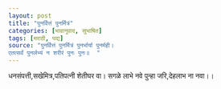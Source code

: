 ```yaml
---
layout: post
title: "पुनर्वित्तं पुनर्मित्रं"
categories: [भावानुवाद, सुभाषित]
tags: [मराठी, पद्य]
source: "पुनर्वित्तं पुनर्मित्रं पुनर्भार्या पुनर्मही।
एतत्सर्वं पुनर्लभ्यं न शरीरं पुनः पुनः॥  "
---
```


धनसंपत्ती,सखेमित्र,पतिपत्नी शेतीघर वा।
सगळे लाभे नवे पुन्हा जरि,देहलाभ ना नवा।।
